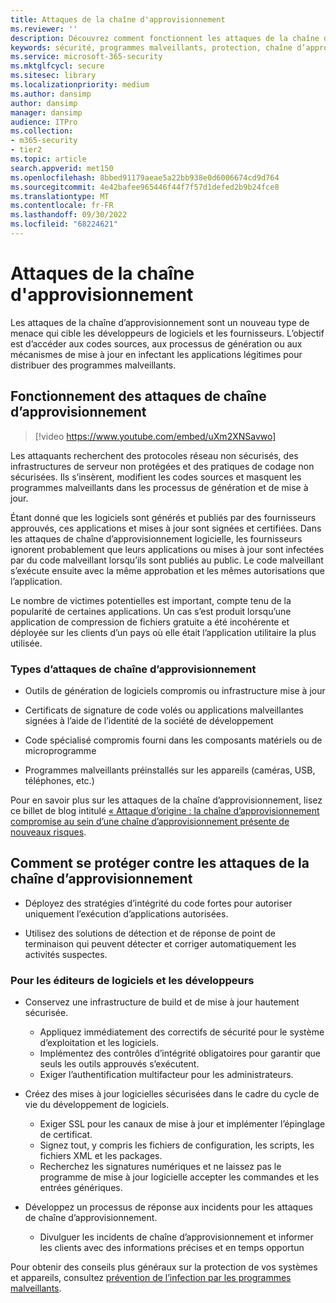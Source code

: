 ```yaml
---
title: Attaques de la chaîne d'approvisionnement
ms.reviewer: ''
description: Découvrez comment fonctionnent les attaques de la chaîne d’approvisionnement, fournissez des programmes malveillants sur vos appareils et ce que vous pouvez faire pour vous protéger
keywords: sécurité, programmes malveillants, protection, chaîne d’approvisionnement, masquer, distribuer, confiance, compromis
ms.service: microsoft-365-security
ms.mktglfcycl: secure
ms.sitesec: library
ms.localizationpriority: medium
ms.author: dansimp
author: dansimp
manager: dansimp
audience: ITPro
ms.collection:
- m365-security
- tier2
ms.topic: article
search.appverid: met150
ms.openlocfilehash: 8bbed91179aeae5a22bb938e0d6006674cd9d764
ms.sourcegitcommit: 4e42bafee965446f44f7f57d1defed2b9b24fce8
ms.translationtype: MT
ms.contentlocale: fr-FR
ms.lasthandoff: 09/30/2022
ms.locfileid: "68224621"
---
```

# <a name="supply-chain-attacks"></a>Attaques de la chaîne d'approvisionnement

Les attaques de la chaîne d’approvisionnement sont un nouveau type de menace qui cible les développeurs de logiciels et les fournisseurs. L’objectif est d’accéder aux codes sources, aux processus de génération ou aux mécanismes de mise à jour en infectant les applications légitimes pour distribuer des programmes malveillants.  

## <a name="how-supply-chain-attacks-work"></a>Fonctionnement des attaques de chaîne d’approvisionnement

> [!video https://www.youtube.com/embed/uXm2XNSavwo]

Les attaquants recherchent des protocoles réseau non sécurisés, des infrastructures de serveur non protégées et des pratiques de codage non sécurisées. Ils s’insèrent, modifient les codes sources et masquent les programmes malveillants dans les processus de génération et de mise à jour.  

Étant donné que les logiciels sont générés et publiés par des fournisseurs approuvés, ces applications et mises à jour sont signées et certifiées. Dans les attaques de chaîne d’approvisionnement logicielle, les fournisseurs ignorent probablement que leurs applications ou mises à jour sont infectées par du code malveillant lorsqu’ils sont publiés au public. Le code malveillant s’exécute ensuite avec la même approbation et les mêmes autorisations que l’application.  

Le nombre de victimes potentielles est important, compte tenu de la popularité de certaines applications. Un cas s’est produit lorsqu’une application de compression de fichiers gratuite a été incohérente et déployée sur les clients d’un pays où elle était l’application utilitaire la plus utilisée.

### <a name="types-of-supply-chain-attacks"></a>Types d’attaques de chaîne d’approvisionnement

* Outils de génération de logiciels compromis ou infrastructure mise à jour

* Certificats de signature de code volés ou applications malveillantes signées à l’aide de l’identité de la société de développement

* Code spécialisé compromis fourni dans les composants matériels ou de microprogramme

* Programmes malveillants préinstallés sur les appareils (caméras, USB, téléphones, etc.)

Pour en savoir plus sur les attaques de la chaîne d’approvisionnement, lisez ce billet de blog intitulé [« Attaque d’origine : la chaîne d’approvisionnement compromise au sein d’une chaîne d’approvisionnement présente de nouveaux risques](https://cloudblogs.microsoft.com/microsoftsecure/2018/07/26/attack-inception-compromised-supply-chain-within-a-supply-chain-poses-new-risks/).

## <a name="how-to-protect-against-supply-chain-attacks"></a>Comment se protéger contre les attaques de la chaîne d’approvisionnement

* Déployez des stratégies d’intégrité du code fortes pour autoriser uniquement l’exécution d’applications autorisées.

* Utilisez des solutions de détection et de réponse de point de terminaison qui peuvent détecter et corriger automatiquement les activités suspectes.

### <a name="for-software-vendors-and-developers"></a>Pour les éditeurs de logiciels et les développeurs

* Conservez une infrastructure de build et de mise à jour hautement sécurisée.
  * Appliquez immédiatement des correctifs de sécurité pour le système d’exploitation et les logiciels.
  * Implémentez des contrôles d’intégrité obligatoires pour garantir que seuls les outils approuvés s’exécutent.
  * Exiger l’authentification multifacteur pour les administrateurs.

* Créez des mises à jour logicielles sécurisées dans le cadre du cycle de vie du développement de logiciels.
  * Exiger SSL pour les canaux de mise à jour et implémenter l’épinglage de certificat.
  * Signez tout, y compris les fichiers de configuration, les scripts, les fichiers XML et les packages.
  * Recherchez les signatures numériques et ne laissez pas le programme de mise à jour logicielle accepter les commandes et les entrées génériques.

* Développez un processus de réponse aux incidents pour les attaques de chaîne d’approvisionnement.
  * Divulguer les incidents de chaîne d’approvisionnement et informer les clients avec des informations précises et en temps opportun

Pour obtenir des conseils plus généraux sur la protection de vos systèmes et appareils, consultez [prévention de l’infection par les programmes malveillants](prevent-malware-infection.md).
